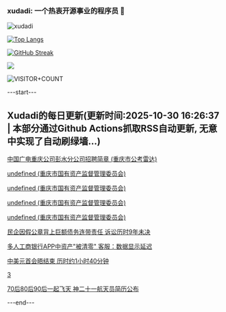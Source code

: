 ### xudadi: 一个热衷开源事业的程序员 👋

![xudadi](https://github-readme-stats-git-masterorgs-github-readme-stats-team.vercel.app/api?username=xudadi)

[![Top Langs](https://github-readme-stats.vercel.app/api/top-langs/?username=xudadi)](https://github.com/anuraghazra/github-readme-stats)

[![GitHub Streak](https://streak-stats.demolab.com?user=xudadi&locale=zh_Hans)](https://git.io/streak-stats)

![](https://raw.githubusercontent.com/xudadi/xudadi/main/assets/github-contribution-grid-snake.svg)

![VISITOR+COUNT](https://komarev.com/ghpvc/?username=xudadi&label=VISITOR+COUNT)


---start---

## Xudadi的每日更新(更新时间:2025-10-30 16:26:37 | 本部分通过Github Actions抓取RSS自动更新, 无意中实现了自动刷绿墙...)

[中国广电重庆公司彭水分公司招聘简章 (重庆市公考雷达)](https://www.gongkaoleida.com/article/2669161)

[undefined (重庆市国有资产监督管理委员会)](https://dadilab.github.io/feeds/all.xml)

[undefined (重庆市国有资产监督管理委员会)](https://dadilab.github.io/feeds/all.xml)

[undefined (重庆市国有资产监督管理委员会)](https://dadilab.github.io/feeds/all.xml)

[undefined (重庆市国有资产监督管理委员会)](https://dadilab.github.io/feeds/all.xml)

[民企因假公章背上巨额债务连带责任 诉讼历时9年未决](https://m.163.com/news/article/KD4BK98E0514R9P4.html)

[多人工商银行APP中资产"被清零" 客服：数据显示延迟](https://m.163.com/news/article/KD47OT0S0514EGPO.html)

[中美元首会晤结束 历时约1小时40分钟](https://m.163.com/news/article/KD48BB2H000189PS.html)

[3](https://m.163.com/touch/news/sub/domestic)

[70后80后90后一起飞天 神二十一航天员简历公布](https://m.163.com/news/article/KD47256P000189PS.html)

---end---
